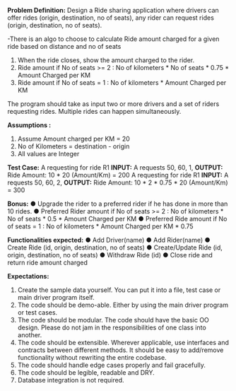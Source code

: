 **Problem Definition:**
Design a Ride sharing application where drivers can offer rides (origin, destination, no of seats), any rider
can request rides (origin, destination, no of seats).

-There is an algo to choose to calculate Ride amount charged for a given ride based on distance and no of
seats
1. When the ride closes, show the amount charged to the rider.
2. Ride amount if No of seats >= 2 : No of kilometers * No of seats * 0.75 * Amount Charged per KM
3. Ride amount if No of seats = 1 : No of kilometers * Amount Charged per KM

The program should take as input two or more drivers and a set of riders requesting rides. Multiple rides
can happen simultaneously.

**Assumptions :**
1. Assume Amount charged per KM = 20
2. No of Kilometers = destination - origin
3. All values are Integer

**Test Case:**
A requesting for ride R1
**INPUT:** A requests 50, 60, 1,
**OUTPUT:** Ride Amount: 10 * 20 (Amount/Km) = 200
A requesting for ride R1
**INPUT:** A requests 50, 60, 2,
**OUTPUT:** Ride Amount: 10 * 2 * 0.75 * 20 (Amount/Km) = 300

**Bonus:**
● Upgrade the rider to a preferred rider if he has done in more than 10 rides.
● Preferred Rider amount if No of seats >= 2 : No of kilometers * No of seats * 0.5 * Amount
Charged per KM
● Preferred Ride amount if No of seats = 1 : No of kilometers * Amount Charged per KM * 0.75

**Functionalities expected:**
● Add Driver(name)
● Add Rider(name)
● Create Ride (id, origin, destination, no of seats)
● Create/Update Ride (id, origin, destination, no of seats)
● Withdraw Ride (id)
● Close ride and return ride amount charged

**Expectations:**
1. Create the sample data yourself. You can put it into a file, test case or main driver program
itself.
2. The code should be demo-able. Either by using the main driver program or test cases.
3. The code should be modular. The code should have the basic OO design. Please do not jam in
the responsibilities of one class into another.
4. The code should be extensible. Wherever applicable, use interfaces and contracts between
different methods. It should be easy to add/remove functionality without rewriting the entire
codebase.
5. The code should handle edge cases properly and fail gracefully.
6. The code should be legible, readable and DRY.
7. Database integration is not required.

